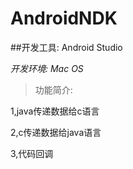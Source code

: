 # AndroidNDK


##开发工具: Android Studio

*开发环境: Mac OS*

>功能简介:

1,java传递数据给c语言

2,c传递数据给java语言

3,代码回调
